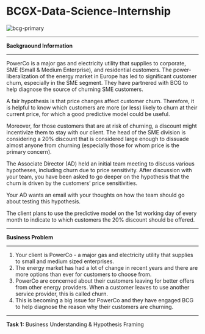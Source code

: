 # BCGX-Data-Science-Internship



![bcg-primary](https://github.com/user-attachments/assets/90a57c07-fbae-400e-8504-b5d2c9f979fd)



**************************
**Backgraound Information**
**************************
PowerCo is a major gas and electricity utility that supplies to corporate, SME (Small & Medium Enterprise), and residential customers. The power-liberalization of the energy market in Europe has led to significant customer churn, especially in the SME segment. They have partnered with BCG to help diagnose the source of churning SME customers.

A fair hypothesis is that price changes affect customer churn. Therefore, it is helpful to know which customers are more (or less) likely to churn at their current price, for which a good predictive model could be useful.

Moreover, for those customers that are at risk of churning, a discount might incentivize them to stay with our client. The head of the SME division is considering a 20% discount that is considered large enough to dissuade almost anyone from churning (especially those for whom price is the primary concern).

The Associate Director (AD) held an initial team meeting to discuss various hypotheses, including churn due to price sensitivity. After discussion with your team, you have been asked to go deeper on the hypothesis that the churn is driven by the customers’ price sensitivities.

Your AD wants an email with your thoughts on how the team should go about testing this hypothesis.

The client plans to use the predictive model on the 1st working day of every month to indicate to which customers the 20% discount should be offered.
**************************
**Business Problem**
**************************
1. Your client is PowerCo - a major gas and electricity utility that supplies to small and medium sized enterprises.
2. The energy market has had a lot of change in recent years and there are more options than ever for customers to choose from.
3. PowerCo are concerned about their customers leaving for better offers from other energy providers. When a customer leaves to use another service provider, this is called churn.
4. This is becoming a big issue for PowerCo and they have engaged BCG to help diagnose the reason why their customers are churning.
**************************
**Task 1:**
Business Understanding & Hypothesis Framing
